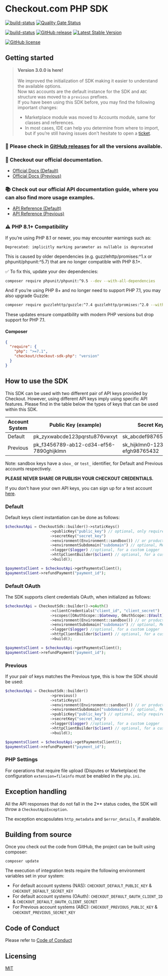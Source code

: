 # Checkout.com PHP SDK

[![build-status](https://github.com/checkout/checkout-sdk-php/workflows/build-master/badge.svg)](https://github.com/checkout/checkout-sdk-php/actions/workflows/build-master.yml)
[![Quality Gate Status](https://sonarcloud.io/api/project_badges/measure?project=checkout_checkout-sdk-php&metric=alert_status)](https://sonarcloud.io/summary/new_code?id=checkout_checkout-sdk-php)

[![build-status](https://github.com/checkout/checkout-sdk-php/workflows/build-release/badge.svg)](https://github.com/checkout/checkout-sdk-php/actions/workflows/build-release.yml)
[![GitHub release](https://img.shields.io/github/release/checkout/checkout-sdk-php.svg)](https://GitHub.com/checkout/checkout-sdk-php/releases/)
[![Latest Stable Version](https://poser.pugx.org/checkout/checkout-sdk-php/v)](https://packagist.org/packages/checkout/checkout-sdk-php)

[![GitHub license](https://img.shields.io/github/license/checkout/checkout-sdk-php.svg)](https://github.com/checkout/checkout-sdk-php/blob/master/LICENSE.md)


## Getting started

> **Version 3.0.0 is here!**
>  <br/><br/>
> We improved the initialization of SDK making it easier to understand the available options. <br/>
> Now `NAS` accounts are the default instance for the SDK and `ABC` structure was moved to a `previous` prefixes. <br/>
> If you have been using this SDK before, you may find the following important changes:
> * Marketplace module was moved to Accounts module, same for classes and references.
> * In most cases, IDE can help you determine from where to import, but if you’re still having issues don't hesitate to open a [ticket](https://github.com/checkout/checkout-sdk-php/issues/new/choose).


### :rocket: Please check in [GitHub releases](https://github.com/checkout/checkout-sdk-php/releases) for all the versions available.

### :book: Checkout our official documentation.

* [Official Docs (Default)](https://docs.checkout.com/)
* [Official Docs (Previous)](https://docs.checkout.com/previous)

### :books: Check out our official API documentation guide, where you can also find more usage examples.

* [API Reference (Default)](https://api-reference.checkout.com/)
* [API Reference (Previous)](https://api-reference.checkout.com/previous)

### ⚠️ PHP 8.1+ Compatibility

If you’re using PHP 8.1 or newer, you may encounter warnings such as:

```
Deprecated: implicitly marking parameter as nullable is deprecated
```

This is caused by older dependencies (e.g. guzzlehttp/promises:^1.x or phpunit/phpunit:^5.7) that are no longer compatible with PHP 8.1+.

✅ To fix this, update your dev dependencies:

```bash
composer require phpunit/phpunit:^9.5 --dev --with-all-dependencies
```

And if you’re using PHP 8+ and no longer need to support PHP 7.1, you may also upgrade Guzzle:

```bash
composer require guzzlehttp/guzzle:^7.4 guzzlehttp/promises:^2.0 --with-all-dependencies
```

These updates ensure compatibility with modern PHP versions but drop support for PHP 7.1.

#### Composer

```json
{
  "require": {
    "php": ">=7.1",
    "checkout/checkout-sdk-php": "version"
  }
}
```

## How to use the SDK

This SDK can be used with two different pair of API keys provided by Checkout. However, using different API keys imply using specific API features. Please find in the table below the types of keys that can be used within this SDK.

| Account System | Public Key (example)                    | Secret Key (example)                    |
|----------------|-----------------------------------------|-----------------------------------------|
| Default        | pk_zyxwabcde123pqrstu876vwxyt           | sk_abcdef98765mnopqr4321ghijk           |
| Previous       | pk_f3456789-ab12-cd34-ef56-7890ghijklmn | sk_hijklmn0-1234-5678-abcd-efgh98765432 |

Note: sandbox keys have a `sbox_` or `test_` identifier, for Default and Previous accounts respectively.

**PLEASE NEVER SHARE OR PUBLISH YOUR CHECKOUT CREDENTIALS.**

If you don't have your own API keys, you can sign up for a test account [here](https://www.checkout.com/get-test-account).


### Default

Default keys client instantiation can be done as follows:

```php
$checkoutApi = CheckoutSdk::builder()->staticKeys()
                    ->publicKey("public_key") // optional, only required for operations related with tokens
                    ->secretKey("secret_key")
                    ->environment(Environment::sandbox()) // or production()
                    ->environmentSubdomain("subdomain") // optional, Merchant-specific DNS name
                    ->logger($logger) //optional, for a custom Logger
                    ->httpClientBuilder($client) // optional, for a custom HTTP client
                    ->build();

$paymentsClient = $checkoutApi->getPaymentsClient();
$paymentsClient->refundPayment("payment_id");
```

### Default OAuth

The SDK supports client credentials OAuth, when initialized as follows:

```php
$checkoutApi = CheckoutSdk::builder()->oAuth()
                    ->clientCredentials("client_id", "client_secret")
                    ->scopes([OAuthScope::$Gateway, OAuthScope::$Vault]) // array of scopes
                    ->environment(Environment::sandbox()) // or production()
                    ->environmentSubdomain("subdomain") // optional, Merchant-specific DNS name
                    ->logger($logger) //optional, for a custom Logger
                    ->httpClientBuilder($client) // optional, for a custom HTTP client
                    ->build();

$paymentsClient = $checkoutApi->getPaymentsClient();
$paymentsClient->refundPayment("payment_id");
```


### Previous

If your pair of keys matches the Previous type, this is how the SDK should be used:

```php
$checkoutApi = CheckoutSdk::builder()
                    ->previous()
                    ->staticKeys()
                    ->environment(Environment::sandbox()) // or production()
                    ->environmentSubdomain("subdomain") // optional, Merchant-specific DNS name
                    ->publicKey("public_key") // optional, only required for operations related with tokens
                    ->secretKey("secret_key")
                    ->logger($logger) //optional, for a custom Logger
                    ->httpClientBuilder($client) // optional, for a custom HTTP client
                    ->build();

$paymentsClient = $checkoutApi->getPaymentsClient();
$paymentsClient->refundPayment("payment_id");
```

### PHP Settings

For operations that require file upload (Disputes or Marketplace) the configuration `extension=fileinfo` must be enabled in the `php.ini`.

## Exception handling

All the API responses that do not fall in the 2** status codes, the SDK will throw a `CheckoutApiException`.

The exception encapsulates `http_metadata` and `$error_details`, if available.

## Building from source

Once you check out the code from GitHub, the project can be built using composer:

```
composer update
```

The execution of integration tests require the following environment variables set in your system:

* For default account systems (NAS): `CHECKOUT_DEFAULT_PUBLIC_KEY` & `CHECKOUT_DEFAULT_SECRET_KEY`
* For default account systems (OAuth): `CHECKOUT_DEFAULT_OAUTH_CLIENT_ID` & `CHECKOUT_DEFAULT_OAUTH_CLIENT_SECRET`
* For Previous account systems (ABC): `CHECKOUT_PREVIOUS_PUBLIC_KEY` & `CHECKOUT_PREVIOUS_SECRET_KEY`

## Code of Conduct

Please refer to [Code of Conduct](CODE_OF_CONDUCT.md)

## Licensing

[MIT](LICENSE.md)
